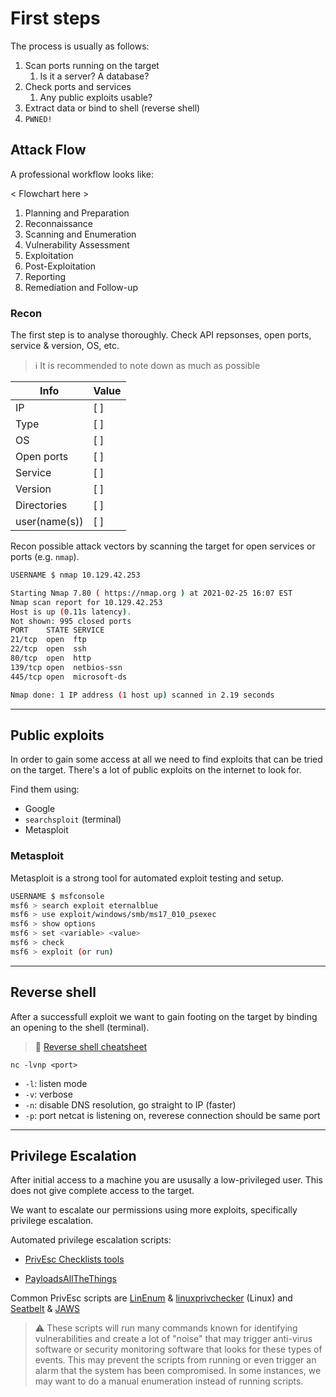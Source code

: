 # First steps

The process is usually as follows:

1. Scan ports running on the target
   1. Is it a server? A database?
2. Check ports and services
   1. Any public exploits usable?
3. Extract data or bind to shell (reverse shell)
4. `PWNED!`

## Attack Flow

A professional workflow looks like:

< Flowchart here >

1. Planning and Preparation
2. Reconnaissance
3. Scanning and Enumeration
4. Vulnerability Assessment
5. Exploitation
6. Post-Exploitation
7. Reporting
8. Remediation and Follow-up

### Recon

The first step is to analyse thoroughly. Check API repsonses, open ports, service & version, OS, etc.

>ℹ️ It is recommended to note down as much as possible

|      Info      | Value |
|----------------|-------|
| IP             | [ ]   |
| Type           | [ ]   |
| OS             | [ ]   |
| Open ports     | [ ]   |
| Service        | [ ]   |
| Version        | [ ]   |
| Directories    | [ ]   |
| user(name(s))  | [ ]   |

Recon possible attack vectors by scanning the target for open services or ports (e.g. `nmap`).

```bash
USERNAME $ nmap 10.129.42.253

Starting Nmap 7.80 ( https://nmap.org ) at 2021-02-25 16:07 EST
Nmap scan report for 10.129.42.253
Host is up (0.11s latency).
Not shown: 995 closed ports
PORT    STATE SERVICE
21/tcp  open  ftp
22/tcp  open  ssh
80/tcp  open  http
139/tcp open  netbios-ssn
445/tcp open  microsoft-ds

Nmap done: 1 IP address (1 host up) scanned in 2.19 seconds
```

---

## Public exploits

In order to gain some access at all we need to find exploits that can be tried on the target. There's a lot of public exploits on the internet to look for.

Find them using:

- Google
- `searchsploit` (terminal)
- Metasploit

### Metasploit

Metasploit is a strong tool for automated exploit testing and setup.

```bash
USERNAME $ msfconsole
msf6 > search exploit eternalblue
msf6 > use exploit/windows/smb/ms17_010_psexec
msf6 > show options
msf6 > set <variable> <value>
msf6 > check
msf6 > exploit (or run)
```

---

## Reverse shell

After a successfull exploit we want to gain footing on the target by binding an opening to the shell (terminal).

> 📕 [Reverse shell cheatsheet](https://swisskyrepo.github.io/InternalAllTheThings/cheatsheets/shell-reverse-cheatsheet/)

`nc -lvnp <port>`

- `-l`: listen mode
- `-v`: verbose
- `-n`: disable DNS resolution, go straight to IP (faster)
- `-p`: port netcat is listening on, reverese connection should be same port

---

## Privilege Escalation

After initial access to a machine you are ususally a low-privileged user. This does not give complete access to the target.

We want to escalate our permissions using more exploits, specifically privilege escalation.

Automated privilege escalation scripts:

- [PrivEsc Checklists tools](https://book.hacktricks.wiki/en/index.html)

- [PayloadsAllTheThings](https://github.com/swisskyrepo/PayloadsAllTheThings)

Common PrivEsc scripts are [LinEnum](https://github.com/rebootuser/LinEnum.git) & [linuxprivchecker](https://github.com/sleventyeleven/linuxprivchecker) (Linux) and [Seatbelt](https://github.com/GhostPack/Seatbelt) & [JAWS](https://github.com/411Hall/JAWS)

> ⚠️ These scripts will run many commands known for identifying vulnerabilities and create a lot of "noise" that may trigger anti-virus software or security monitoring software that looks for these types of events. This may prevent the scripts from running or even trigger an alarm that the system has been compromised. In some instances, we may want to do a manual enumeration instead of running scripts.
